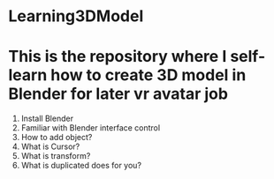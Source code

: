 # Learning3DModel
This is the repository where I self-learn how to create 3D model in Blender for later vr avatar job
===================================================================================================
1. Install Blender
2. Familiar with Blender interface control
3. How to add object?
4. What is Cursor?
5. What is transform?
6. What is duplicated does for you?
